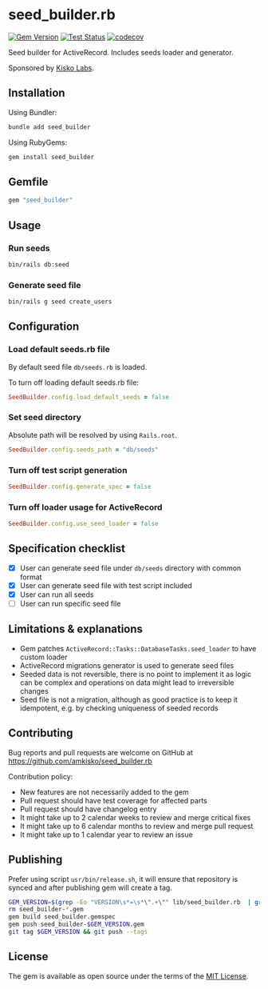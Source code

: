 # seed_builder.rb

[![Gem Version](https://badge.fury.io/rb/seed_builder.svg)](https://badge.fury.io/rb/seed_builder) [![Test Status](https://github.com/amkisko/seed_builder.rb/actions/workflows/test.yml/badge.svg)](https://github.com/amkisko/seed_builder.rb/actions/workflows/test.yml) [![codecov](https://codecov.io/gh/amkisko/seed_builder.rb/graph/badge.svg?token=57R6OHOJDQ)](https://codecov.io/gh/amkisko/seed_builder.rb)

Seed builder for ActiveRecord. Includes seeds loader and generator.

Sponsored by [Kisko Labs](https://www.kiskolabs.com).

## Installation

Using Bundler:

```sh
bundle add seed_builder
```

Using RubyGems:

```sh
gem install seed_builder
```

## Gemfile

```ruby
gem "seed_builder"
```

## Usage

### Run seeds

```sh
bin/rails db:seed
```

### Generate seed file

```sh
bin/rails g seed create_users
```

## Configuration

### Load default seeds.rb file

By default seed file `db/seeds.rb` is loaded.

To turn off loading default seeds.rb file:

```ruby
SeedBuilder.config.load_default_seeds = false
```

### Set seed directory

Absolute path will be resolved by using `Rails.root`.

```ruby
SeedBuilder.config.seeds_path = "db/seeds"
```

### Turn off test script generation

```ruby
SeedBuilder.config.generate_spec = false
```

### Turn off loader usage for ActiveRecord

```ruby
SeedBuilder.config.use_seed_loader = false
```

## Specification checklist

- [x] User can generate seed file under `db/seeds` directory with common format
- [x] User can generate seed file with test script included
- [x] User can run all seeds
- [ ] User can run specific seed file

## Limitations & explanations

- Gem patches `ActiveRecord::Tasks::DatabaseTasks.seed_loader` to have custom loader
- ActiveRecord migrations generator is used to generate seed files
- Seeded data is not reversible, there is no point to implement it as logic can be complex and operations on data might lead to irreversible changes
- Seed file is not a migration, although as good practice is to keep it idempotent, e.g. by checking uniqueness of seeded records

## Contributing

Bug reports and pull requests are welcome on GitHub at <https://github.com/amkisko/seed_builder.rb>

Contribution policy:

- New features are not necessarily added to the gem
- Pull request should have test coverage for affected parts
- Pull request should have changelog entry
- It might take up to 2 calendar weeks to review and merge critical fixes
- It might take up to 6 calendar months to review and merge pull request
- It might take up to 1 calendar year to review an issue

## Publishing

Prefer using script `usr/bin/release.sh`, it will ensure that repository is synced and after publishing gem will create a tag.

```sh
GEM_VERSION=$(grep -Eo "VERSION\s*=\s*\".+\"" lib/seed_builder.rb  | grep -Eo "[0-9.]{5,}")
rm seed_builder-*.gem
gem build seed_builder.gemspec
gem push seed_builder-$GEM_VERSION.gem
git tag $GEM_VERSION && git push --tags
```

## License

The gem is available as open source under the terms of the [MIT License](https://opensource.org/licenses/MIT).
